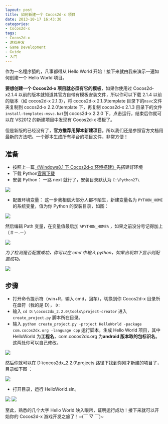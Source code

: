 ```yaml
---
layout: post
title: 如何新建一个 Cocos2d-x 项目
date: 2013-10-17 16:43:30
categories:
- Cocos2d-x
tags:
- Cocos2d-x
- 游戏开发
- Game Development
- Guide
- 入门
---
```


作为一名程序猿的，凡事都得从 Hello World 开始！接下来就由我来演示一遍如何创建一个 Hello World 项目。

**要想创建一个 Cocos2d-x 项目就必须有它的模板**，如果你使用过 Cocos2d-x2.1.4 以前的版本就知道其官方自带有模板安装文件，所以你可以下载 2.1.4 以前的版本（如 cocos2d-x 2.1.3），将 cocos2d-x 2.1.3\template 目录下的`msvc`文件夹复制到 cocos2d-x 2.2.0\template 下，再复制 cocos2d-x 2.1.3 目录下的文件`install-templates-msvc.bat`到 cocos2d-x 2.2.0 下，点击运行，结束后你就可以在 VS2012 的新建项目中发现有 Cocos2d-x 模板了。

但是新版的已经没有了，**官方推荐用脚本新建项目**。所以我们还是参照官方文档用最新的方法吧。一个脚本生成所有平台的项目文件，非常方便！

## **准备**

- 按照上一篇[《Windows8.1 下 Cocos2d-x 环境搭建》](http://www.geekplux.com/2013/10/16/Windows8.1下Cocos2d-x环境搭建/)先搭建好环境
- 下载 Python[官网下载](http://www.python.org/download/)
- 安装 Python：
  一路 next 就行了，安装目录默认为 `C:\Python27\`

![](https://geekpluxblog.oss-cn-hongkong.aliyuncs.com/cocos2dx/20131017155948.jpg?x-oss-process=style/zip)



- 配置环境变量：
  这一步我相信大部分人都不陌生，新建变量名为 `PYTHON_HOME` 的系统变量，值为你 Python 的安装目录，如图：

![](https://geekpluxblog.oss-cn-hongkong.aliyuncs.com/cocos2dx/20131017160806.jpg?x-oss-process=style/zip)

然后编辑 Path 变量，在变量值最后加 `%PYTHON_HOME%` ，如果之前没分号记得加上（＃－.－）

![](https://geekpluxblog.oss-cn-hongkong.aliyuncs.com/cocos2dx/20131017161151.jpg?x-oss-process=style/zip)

_为了检测是否配置成功，你可以在 cmd 中输入 python，如果出现如下显示则配置成功。_

![](https://geekpluxblog.oss-cn-hongkong.aliyuncs.com/cocos2dx/20131017161225.jpg?x-oss-process=style/zip)

## **步骤**

- 打开命令提示符（win+R，输入 cmd，回车），切换到你 Cocos2d-x 目录所在盘符（我的是 D）， `D:`
- 输入 `cd D:\cocos2dx_2.2.0\tools\project-creator` 进入 `create_project.py` 脚本所在目录。
- 输入 `python create_project.py -project HelloWorld -package com.cocos2dx.org -language cpp` 运行脚本，生成 Hello World 项目，其中 HelloWorld 为**工程名**，com.cocos2dx.org 为**android 版本取的包标识名**。这两处你可以自己修改。

![](https://geekpluxblog.oss-cn-hongkong.aliyuncs.com/cocos2dx/20131017161406.jpg?x-oss-process=style/zip)

然后你就可以在 D:\cocos2dx_2.2.0\projects 路径下找到你刚才新建的项目了，目录如下图 ：

![](https://geekpluxblog.oss-cn-hongkong.aliyuncs.com/cocos2dx/20131017161456.jpg?x-oss-process=style/zip)

- 打开目录，运行 HelloWorld.sln。

![](https://geekpluxblog.oss-cn-hongkong.aliyuncs.com/cocos2dx/20131017161637.jpg?x-oss-process=style/zip)
![](https://geekpluxblog.oss-cn-hongkong.aliyuncs.com/cocos2dx/20131017161912.jpg?x-oss-process=style/zip)

至此，熟悉的几个大字 Hello World 映入眼帘，证明运行成功！接下来就可以开始你的 Cocos2d-x 游戏开发之旅了！~(￣ ▽ ￣)~

